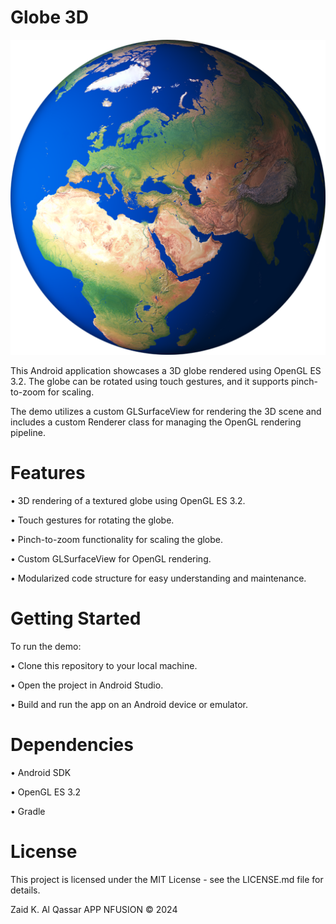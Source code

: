 # Globe 3D

![alt text](https://github.com/ZayedCom/Globe3D/blob/master/app/src/main/res/drawable/earth.png)

This Android application showcases a 3D globe rendered using OpenGL ES 3.2. The globe can be rotated using touch gestures, and it supports pinch-to-zoom for scaling.

The demo utilizes a custom GLSurfaceView for rendering the 3D scene and includes a custom Renderer class for managing the OpenGL rendering pipeline.

# Features
• 3D rendering of a textured globe using OpenGL ES 3.2.

• Touch gestures for rotating the globe.

• Pinch-to-zoom functionality for scaling the globe.

• Custom GLSurfaceView for OpenGL rendering.

• Modularized code structure for easy understanding and maintenance.

# Getting Started
To run the demo:

• Clone this repository to your local machine.

• Open the project in Android Studio.

• Build and run the app on an Android device or emulator.

# Dependencies
• Android SDK

• OpenGL ES 3.2

• Gradle

# License
This project is licensed under the MIT License - see the LICENSE.md file for details.

Zaid K. Al Qassar
APP NFUSION © 2024
